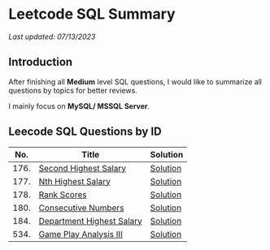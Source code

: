 # Leetcode SQL Summary
*Last updated: 07/13/2023*

## Introduction
After finishing all **Medium** level SQL questions, I would like to summarize all questions by topics for better reviews.

I mainly focus on **MySQL/ MSSQL Server**.

## Leecode SQL Questions by ID
| No. | Title | Solution |
| --- | ----- | -------- |
| 176. | [Second Highest Salary](https://leetcode.com/problems/second-highest-salary/) | [Solution](https://github.com/vivianwu18/LeetcodeSQLSummary/blob/main/176_Second_Highest_Salary.sql) |
| 177. | [Nth Highest Salary](https://leetcode.com/problems/nth-highest-salary/) | [Solution](https://github.com/vivianwu18/LeetcodeSQLSummary/blob/main/BEGIN%20END/177_Nth_Highest_Salary.sql) |
| 178. | [Rank Scores](https://leetcode.com/problems/rank-scores/) | [Solution](https://github.com/vivianwu18/LeetcodeSQLSummary/blob/main/WINDOW%20FUNCTION/178_Rank_Scores.sql) |
| 180. | [Consecutive Numbers](https://leetcode.com/problems/consecutive-numbers/) | [Solution](https://github.com/vivianwu18/LeetcodeSQLSummary/blob/main/WINDOW%20FUNCTION/180_Consecutive_Numbers.sql) |
| 184. | [Department Highest Salary](https://leetcode.com/problems/department-highest-salary/) | [Solution](https://github.com/vivianwu18/LeetcodeSQLSummary/blob/main/WINDOW%20FUNCTION/184_Department_Highest_Salary.sql) |
| 534. | [Game Play Analysis III](https://leetcode.com/problems/game-play-analysis-iii/) | [Solution](https://github.com/vivianwu18/LeetcodeSQLSummary/blob/main/WINDOW%20FUNCTION/534_Game_Play_Analysis_III) |

